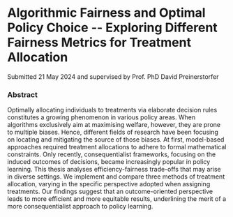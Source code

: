 # Algorithmic Fairness and Optimal Policy Choice -- Exploring Different Fairness Metrics for Treatment Allocation

Submitted 21 May 2024 and supervised by Prof. PhD David Preinerstorfer

### Abstract
Optimally allocating individuals to treatments via elaborate decision rules constitutes a growing phenomenon in various policy areas. When algorithms exclusively aim at maximising welfare, however, they are prone to multiple biases. Hence, different fields of research have been focusing on locating and mitigating the source of those biases. At first, model-based approaches required treatment allocations to adhere to formal mathematical constraints. Only recently, consequentialist frameworks, focusing on the induced outcomes of decisions, became increasingly popular in policy learning. This thesis analyses efficiency-fairness trade-offs that may arise in diverse settings. We implement and compare three methods of treatment allocation, varying in the specific perspective adopted when assigning treatments. Our findings suggest that an outcome-oriented perspective leads to more efficient and more equitable results, underlining the merit of a more consequentialist approach to policy learning.

